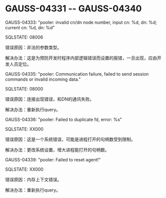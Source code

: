 # GAUSS-04331 -- GAUSS-04340

GAUSS-04333: "pooler: invalid cn/dn node number, input cn: %d, dn: %d; current cn: %d, dn: %d"

SQLSTATE: 08006

错误原因：非法的参数类型。

解决办法：这是为预防开发时程序内部逻辑错误而设置的报错，一旦出现，应由开发人员定位。

GAUSS-04335: "pooler: Communication failure, failed to send session commands or invalid incoming data."

SQLSTATE: 08000

错误原因：连接出现错误，和DN的通讯失败。

解决办法：重新执行query。

GAUSS-04336: "pooler: Failed to duplicate fd, error: %s"

SQLSTATE: XX000

错误原因：这是一个系统错误，可能是进程打开的句柄数受到限制。

解决办法：更改系统设置，增大进程能打开的句柄数。

GAUSS-04339: "pooler: Failed to reset agent!"

SQLSTATE: XX000

错误原因：内存上下文错误。

解决办法：重新执行query。

